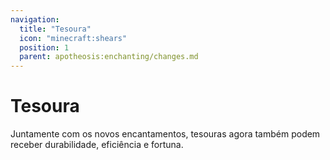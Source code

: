 ```yaml
---
navigation:
  title: "Tesoura"
  icon: "minecraft:shears"
  position: 1
  parent: apotheosis:enchanting/changes.md
---
```


# Tesoura

Juntamente com os novos encantamentos, tesouras agora também podem receber <Color id="blue">durabilidade</Color>, <Color id="blue">eficiência</Color> e <Color id="blue">fortuna</Color>.

